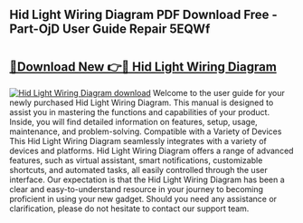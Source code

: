 ## Hid Light Wiring Diagram PDF Download Free - Part-OjD User Guide Repair 5EQWf

# <h2><a href="http://dfjaim.blite.top/?on=Hid+Light+Wiring+Diagram">🔗Download New 👉🔴 Hid Light Wiring Diagram</a></h2>

[![Hid Light Wiring Diagram download](https://i.imgur.com/lujVjoI.png)](http://dfjaim.blite.top/?on=Hid+Light+Wiring+Diagram)
Welcome to the user guide for your newly purchased Hid Light Wiring Diagram. This manual is designed to assist you in mastering the functions and capabilities of your product. Inside, you will find detailed information on features, setup, usage, maintenance, and problem-solving. Compatible with a Variety of Devices This Hid Light Wiring Diagram seamlessly integrates with a variety of devices and platforms. Hid Light Wiring Diagram offers a range of advanced features, such as virtual assistant, smart notifications, customizable shortcuts, and automated tasks, all easily controlled through the user interface. Our expectation is that the Hid Light Wiring Diagram has been a clear and easy-to-understand resource in your journey to becoming proficient in using your new gadget. Should you need any assistance or clarification, please do not hesitate to contact our support team.
